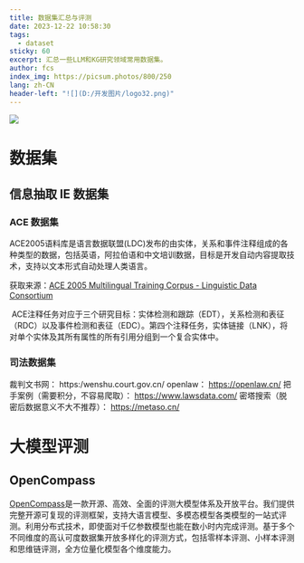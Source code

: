 ```yaml
---
title: 数据集汇总与评测
date: 2023-12-22 10:58:30
tags:
  - dataset
sticky: 60
excerpt: 汇总一些LLM和KG研究领域常用数据集。
author: fcs
index_img: https://picsum.photos/800/250
lang: zh-CN
header-left: "![](D:/开发图片/logo32.png)"
---
```


![](https://picsum.photos/800/250)

# 数据集
## 信息抽取 IE 数据集

### ACE 数据集

ACE2005语料库是语言数据联盟(LDC)发布的由实体，关系和事件注释组成的各种类型的数据，包括英语，阿拉伯语和中文培训数据，目标是开发自动内容提取技术，支持以文本形式自动处理人类语言。

获取来源：[ACE 2005 Multilingual Training Corpus - Linguistic Data Consortium](https://catalog.ldc.upenn.edu/LDC2006T06)

 ACE注释任务对应于三个研究目标：实体检测和跟踪（EDT），关系检测和表征（RDC）以及事件检测和表征（EDC）。第四个注释任务，实体链接（LNK），将对单个实体及其所有属性的所有引用分组到一个复合实体中。



### 司法数据集

裁判文书网： https:/wenshu.court.gov.cn/
openlaw： https://openlaw.cn/
把手案例（需要积分，不容易爬取）： https://www.lawsdata.com/
密塔搜索（脱密后数据意义不大不推荐）： https://metaso.cn/




# 大模型评测

## OpenCompass

[OpenCompass](https://opencompass.org.cn/)是一款开源、高效、全面的评测大模型体系及开放平台。我们提供完整开源可复现的评测框架，支持大语言模型、多模态模型各类模型的一站式评测。利用分布式技术，即使面对千亿参数模型也能在数小时内完成评测。基于多个不同维度的高认可度数据集开放多样化的评测方式，包括零样本评测、小样本评测和思维链评测，全方位量化模型各个维度能力。